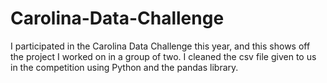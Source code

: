 # Carolina-Data-Challenge

I participated in the Carolina Data Challenge this year, and this shows off the project I worked on in a group of two. I cleaned the csv file
given to us in the competition using Python and the pandas library.
